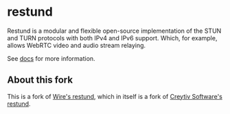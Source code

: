 # restund
Restund is a modular and flexible open-source implementation of the STUN and TURN protocols with both IPv4 and IPv6 support. Which, for example, allows WebRTC video and audio stream relaying.

See [docs](docs) for more information.

## About this fork
This is a fork of [Wire's restund](https://github.com/wireapp/restund), which in itself is a fork of [Creytiv Software's restund](http://www.creytiv.com/restund.html).
